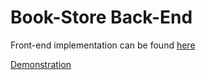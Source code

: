 # Book-Store Back-End

Front-end implementation can be found [here](https://github.com/amaanvania/Book-Store-Frontend)


[Demonstration](https://user-images.githubusercontent.com/35306464/118228843-dfcfee80-b458-11eb-955e-b2660892a66c.mp4)


